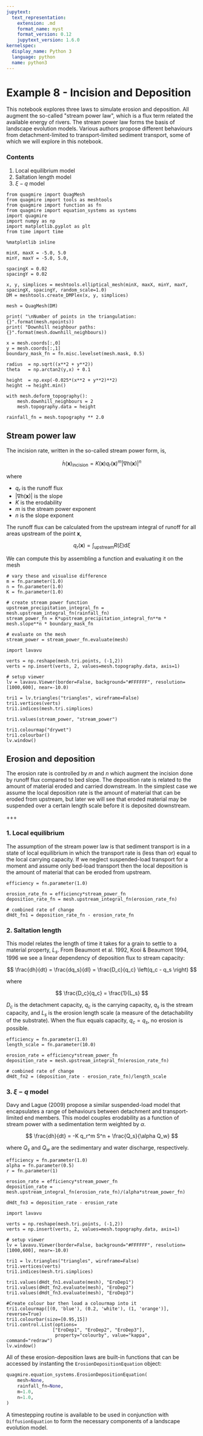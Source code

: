 ```yaml
---
jupytext:
  text_representation:
    extension: .md
    format_name: myst
    format_version: 0.12
    jupytext_version: 1.6.0
kernelspec:
  display_name: Python 3
  language: python
  name: python3
---
```


# Example 8 - Incision and Deposition

This notebook explores three laws to simulate erosion and deposition. All augment the so-called "stream power law", which is a flux term related the available energy of rivers. The stream power law forms the basis of landscape evolution models. Various authors propose different behaviours from detachment-limited to transport-limited sediment transport, some of which we will explore in this notebook.


### Contents

1. Local equilibrium model
2. Saltation length model
3. $\xi - q$ model

```{code-cell}
from quagmire import QuagMesh
from quagmire import tools as meshtools
from quagmire import function as fn
from quagmire import equation_systems as systems
import quagmire
import numpy as np
import matplotlib.pyplot as plt
from time import time

%matplotlib inline
```

```{code-cell}
minX, maxX = -5.0, 5.0
minY, maxY = -5.0, 5.0,

spacingX = 0.02
spacingY = 0.02

x, y, simplices = meshtools.elliptical_mesh(minX, maxX, minY, maxY, spacingX, spacingY, random_scale=1.0)
DM = meshtools.create_DMPlex(x, y, simplices)

mesh = QuagMesh(DM)

print( "\nNumber of points in the triangulation: {}".format(mesh.npoints))
print( "Downhill neighbour paths: {}".format(mesh.downhill_neighbours))
```

```{code-cell}
x = mesh.coords[:,0]
y = mesh.coords[:,1]
boundary_mask_fn = fn.misc.levelset(mesh.mask, 0.5)

radius  = np.sqrt((x**2 + y**2))
theta   = np.arctan2(y,x) + 0.1

height  = np.exp(-0.025*(x**2 + y**2)**2)
height -= height.min()

with mesh.deform_topography():
    mesh.downhill_neighbours = 2
    mesh.topography.data = height

rainfall_fn = mesh.topography ** 2.0
```

## Stream power law

The incision rate, written in the so-called stream power form, is,

$$
\dot{h}(\mathbf{x})_\textrm{incision} = K(\mathbf{x}) q_r(\mathbf{x})^m \left| \nabla h(\mathbf{x}) \right|^n
$$

where

- $q_r$ is the runoff flux
- $\left| \nabla h(\mathbf{x}) \right|$ is the slope
- $K$ is the erodability
- $m$ is the stream power exponent
- $n$ is the slope exponent

The runoff flux can be calculated from the upstream integral of runoff for all areas upstream of the point $\mathbf{x}$,

$$
q_r(\mathbf{x})  = \int_{\mathrm{upstream}} R(\xi) \mathrm{d}\xi
$$

We can compute this by assembling a function and evaluating it on the mesh

```{code-cell}
# vary these and visualise difference
m = fn.parameter(1.0)
n = fn.parameter(1.0)
K = fn.parameter(1.0)

# create stream power function
upstream_precipitation_integral_fn = mesh.upstream_integral_fn(rainfall_fn)
stream_power_fn = K*upstream_precipitation_integral_fn**m * mesh.slope**n * boundary_mask_fn

# evaluate on the mesh
stream_power = stream_power_fn.evaluate(mesh)
```

```{code-cell}
import lavavu

verts = np.reshape(mesh.tri.points, (-1,2))
verts = np.insert(verts, 2, values=mesh.topography.data, axis=1)

# setup viewer
lv = lavavu.Viewer(border=False, background="#FFFFFF", resolution=[1000,600], near=-10.0)

tri1 = lv.triangles("triangles", wireframe=False)
tri1.vertices(verts)
tri1.indices(mesh.tri.simplices)

tri1.values(stream_power, "stream_power")

tri1.colourmap("drywet")
tri1.colourbar()
lv.window()
```

## Erosion and deposition

The erosion rate is controlled by $m$ and $n$ which augment the incision done by runoff flux compared to bed slope. The deposition rate is related to the amount of material eroded and carried downstream. In the simplest case we assume the local deposition rate is the amount of material that can be eroded from upstream, but later we will see that eroded material may be suspended over a certain length scale before it is deposited downstream.

+++

### 1. Local equilibrium

The assumption of the stream power law is that sediment transport is in a state of local equilibrium in which the transport rate is (less than or) equal to the local carrying capacity. If we neglect suspended-load transport for a moment and assume only bed-load transport then the local deposition is the amount of material that can be eroded from upstream.

```{code-cell}
efficiency = fn.parameter(1.0)

erosion_rate_fn = efficiency*stream_power_fn
deposition_rate_fn = mesh.upstream_integral_fn(erosion_rate_fn)

# combined rate of change
dHdt_fn1 = deposition_rate_fn - erosion_rate_fn
```

### 2. Saltation length

This model relates the length of time it takes for a grain to settle to a material property, $L_s$.
From Beaumont et al. 1992, Kooi & Beaumont 1994, 1996 we see a linear dependency of deposition flux to stream capacity:

$$
\frac{dh}{dt} = \frac{dq_s}{dl} = \frac{D_c}{q_c} \left(q_c - q_s \right)
$$

where

$$
\frac{D_c}{q_c} = \frac{1}{L_s}
$$

$D_c$ is the detachment capacity, $q_c$ is the carrying capacity, $q_s$ is the stream capacity, and $L_s$ is the erosion length scale (a measure of the detachability of the substrate). When the flux equals capacity, $q_c = q_s$, no erosion is possible.

```{code-cell}
efficiency = fn.parameter(1.0)
length_scale = fn.parameter(10.0)

erosion_rate = efficiency*stream_power_fn
deposition_rate = mesh.upstream_integral_fn(erosion_rate_fn)

# combined rate of change
dHdt_fn2 = (deposition_rate - erosion_rate_fn)/length_scale
```

### 3. $\xi - q$ model

Davy and Lague (2009) propose a similar suspended-load model that encapsulates a range of behaviours between detachment and transport-limited end members. This model couples erodability as a function of stream power with a sedimentation term weighted by $\alpha$.

$$
\frac{dh}{dt} = -K q_r^m S^n + \frac{Q_s}{\alpha Q_w}
$$

where $Q_s$ and $Q_w$ are the sedimentary and water discharge, respectively.

```{code-cell}
efficiency = fn.parameter(1.0)
alpha = fn.parameter(0.5)
r = fn.parameter(1)

erosion_rate = efficiency*stream_power_fn
deposition_rate = mesh.upstream_integral_fn(erosion_rate_fn)/(alpha*stream_power_fn)

dHdt_fn3 = deposition_rate - erosion_rate
```

```{code-cell}
import lavavu

verts = np.reshape(mesh.tri.points, (-1,2))
verts = np.insert(verts, 2, values=mesh.topography.data, axis=1)

# setup viewer
lv = lavavu.Viewer(border=False, background="#FFFFFF", resolution=[1000,600], near=-10.0)

tri1 = lv.triangles("triangles", wireframe=False)
tri1.vertices(verts)
tri1.indices(mesh.tri.simplices)

tri1.values(dHdt_fn1.evaluate(mesh), "EroDep1")
tri1.values(dHdt_fn2.evaluate(mesh), "EroDep2")
tri1.values(dHdt_fn3.evaluate(mesh), "EroDep3")

#Create colour bar then load a colourmap into it
tri1.colourmap([(0, 'blue'), (0.2, 'white'), (1, 'orange')], reverse=True)
tri1.colourbar(size=[0.95,15])
tri1.control.List(options=
                 ["EroDep1", "EroDep2", "EroDep3"], 
                  property="colourby", value="kappa", command="redraw")
lv.window()
```

All of these erosion-deposition laws are built-in functions that can be accessed by instanting the `ErosionDepositionEquation` object:

```python
quagmire.equation_systems.ErosionDepositionEquation(
    mesh=None,
    rainfall_fn=None,
    m=1.0,
    n=1.0,
)
```

A timestepping routine is available to be used in conjunction with `DiffusionEquation` to form the necessary components of a landscape evolution model.

```{code-cell}

```
